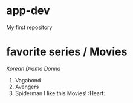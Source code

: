 # app-dev
My first repository
# favorite series / Movies
*Korean Drama Donna*
1. Vagabond
2. Avengers
3. Spiderman
I like this Movies! :Heart:
